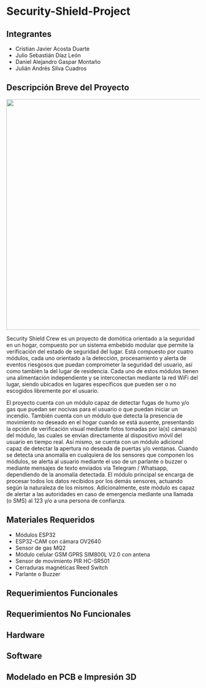 # Security-Shield-Project

## Integrantes

- Cristian Javier Acosta Duarte
- Julio Sebastián Díaz León
- Daniel Alejandro Gaspar Montaño
- Julián Andrés Silva Cuadros

## Descripción Breve del Proyecto

<p align="center">
<img src="https://user-images.githubusercontent.com/82488285/160315305-e79598b7-f2be-41a3-8f1d-776e9a1b26a6.png" width="600">
</p>

Security Shield Crew es un proyecto de domótica orientado a la seguridad en un hogar, compuesto por un sistema embebido modular que permite la verificación del estado de seguridad del lugar. Está compuesto por cuatro módulos, cada uno orientado a la detección, procesamiento y alerta de eventos riesgosos que puedan comprometer la seguridad del usuario, así como también la del lugar de residencia. Cada uno de estos módulos tienen una alimentación independiente y se interconectan mediante la red WiFi del lugar, siendo ubicados en lugares específicos que pueden ser o no escogidos libremente por el usuario.

El proyecto cuenta con un módulo capaz de detectar fugas de humo y/o gas que puedan ser nocivas para el usuario o que puedan iniciar un incendio. También cuenta con un módulo que detecta la presencia de movimiento no deseado en el hogar cuando se está ausente, presentando la opción de verificación visual mediante fotos tomadas por la(s) cámara(s) del módulo, las cuales se envían directamente al dispositivo móvil del usuario en tiempo real. Así mismo, se cuenta con un módulo adicional capaz de detectar la apertura no deseada de puertas y/o ventanas. Cuando se detecta una anomalía en cualquiera de los sensores que componen los módulos, se alerta al usuario mediante el uso de un parlante o buzzer o mediante mensajes de texto enviados vía Telegram / Whatsapp, dependiendo de la anomalía detectada. El módulo principal se encarga de procesar todos los datos recibidos por los demás sensores, actuando según la naturaleza de los mismos. Adicionalmente, este módulo es capaz de alertar a las autoridades en caso de emergencia mediante una llamada (o SMS) al 123 y/o a una persona de confianza.

## Materiales Requeridos

- Módulos ESP32
- ESP32-CAM con cámara OV2640
- Sensor de gas MQ2
- Módulo celular GSM GPRS SIM800L V2.0 con antena
- Sensor de movimiento PIR HC-SR501
- Cerraduras magnéticas Reed Switch
- Parlante o Buzzer

## Requerimientos Funcionales



## Requerimientos No Funcionales


## Hardware



## Software




## Modelado en PCB e Impresión 3D




